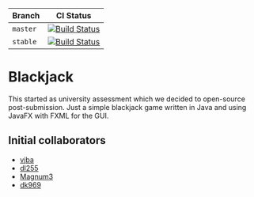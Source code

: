 | Branch | CI Status |
|--------|--------|
|`master`|[![Build Status](https://travis-ci.org/vjba/blackjack.svg?branch=master)](https://travis-ci.org/vjba/blackjack)|
|`stable`|[![Build Status](https://travis-ci.org/vjba/blackjack.svg?branch=stable)](https://travis-ci.org/vjba/blackjack)|

# Blackjack

This started as university assessment which we decided to open-source post-submission. Just a simple blackjack game written in Java and using JavaFX with FXML for the GUI.

## Initial collaborators

* [vjba](https://github.com/vjba)
* [dl255](https://github.com/dl255)
* [Magnum3](https://github.com/Magnum3)
* [dk969](https://github.com/dk969)
